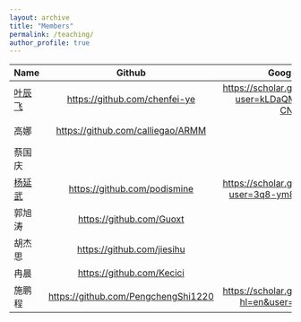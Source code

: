```yaml
---
layout: archive
title: "Members"
permalink: /teaching/
author_profile: true
---
```


|  Name  | Github  | Google Scholar|ORCID|
|  ---- | :----: |:----:|:----:|
| [叶辰飞](https://chenfei-ye.github.io)  | https://github.com/chenfei-ye |https://scholar.google.com/citations?user=kLDaQM4AAAAJ&hl=zh-CN&oi=ao| |
| 高娜  | https://github.com/calliegao/ARMM |  |https://orcid.org/0000-0001-8516-9777|
| 蔡国庆  | | |https://orcid.org/0000-0001-8516-9777|
| [杨延武](https://podismine.github.io)  |https://github.com/podismine |https://scholar.google.com/citations?user=3q8-ym8AAAAJ&hl=zh-CN|https://orcid.org/0000-0002-7547-4580|
| 郭旭涛  |https://github.com/Guoxt| | |
| 胡杰思  |https://github.com/jiesihu| | |
| 冉晨 |https://github.com/Kecici| | |
| 施鹏程 |https://github.com/PengchengShi1220|https://scholar.google.com/citations?hl=en&user=aJQOvncAAAAJ| |
